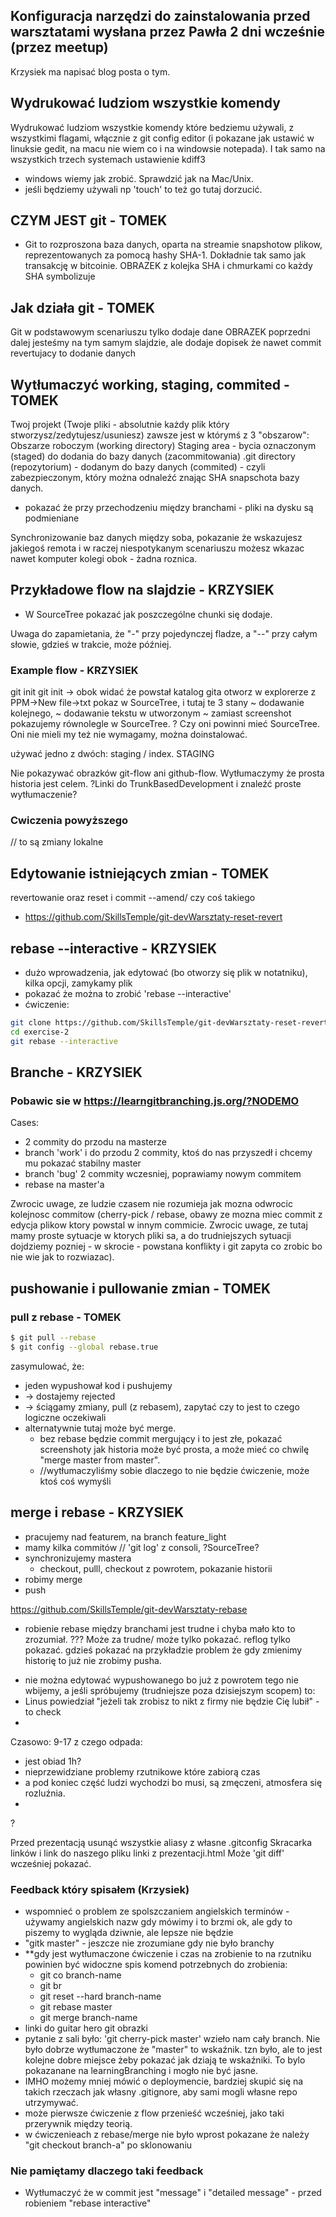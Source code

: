 ## Konfiguracja narzędzi do zainstalowania przed warsztatami wysłana przez Pawła 2 dni wcześnie (przez meetup)
Krzysiek ma napisać blog posta o tym.

## Wydrukować ludziom wszystkie komendy 

Wydrukować ludziom wszystkie komendy które bedziemu używali, z wszystkimi flagami, włącznie z git config editor (i pokazane jak ustawić w linuksie gedit, na macu nie wiem co i na windowsie notepada). I tak samo na wszystkich trzech systemach ustawienie kdiff3
* windows wiemy jak zrobić. Sprawdzić jak na Mac/Unix.
* jeśli będziemy używali np 'touch' to też go tutaj dorzucić.

## CZYM JEST git - TOMEK
- Git to rozproszona baza danych, oparta na streamie snapshotow plikow, reprezentowanych za pomocą hashy SHA-1. Dokładnie tak samo jak transakcję w bitcoinie.
OBRAZEK z kolejka SHA i chmurkami co każdy SHA symbolizuje 

## Jak działa git - TOMEK
Git w podstawowym scenariuszu tylko dodaje dane
OBRAZEK  poprzedni dalej jesteśmy na tym samym slajdzie, ale dodaje dopisek że nawet commit revertujacy to dodanie danych

## Wytłumaczyć working, staging, commited - TOMEK

Twoj projekt (Twoje pliki - absolutnie każdy plik który stworzysz/zedytujesz/usuniesz) zawsze jest w którymś z 3 "obszarow":
Obszarze roboczym (working directory)
Staging area - bycia oznaczonym (staged) do dodania do bazy danych (zacommitowania)
.git directory (repozytorium) - dodanym do bazy danych (commited) - czyli zabezpieczonym, który można odnaleźć znając SHA snapschota bazy danych.

* pokazać że przy przechodzeniu między branchami - pliki na dysku są podmieniane

Synchronizowanie baz danych między soba, pokazanie że wskazujesz jakiegoś remota i w raczej niespotykanym scenariuszu możesz wkazac nawet komputer kolegi obok - żadna roznica.

## Przykładowe flow na slajdzie - KRZYSIEK

* W SourceTree pokazać jak poszczególne chunki się dodaje.

Uwaga do zapamietania, że "-" przy pojedynczej fladze, a "--" przy całym słowie, gdzieś w trakcie, może później.

### Example flow - KRZYSIEK

git init
  git init -> obok widać że powstał katalog gita
otworz w explorerze
z PPM->New file->txt
pokaz w SourceTree, i tutaj te 3 stany
~ dodawanie kolejnego,
~ dodawanie tekstu w utworzonym
~ zamiast screenshot pokazujemy równolegle w SourceTree.
? Czy oni powinni mieć SourceTree. Oni nie mieli my też nie wymagamy, można doinstalować.


używać jedno z dwóch: staging / index. STAGING


Nie pokazywać obrazków git-flow ani github-flow. Wytłumaczymy że prosta historia jest celem. ?Linki do TrunkBasedDevelopment i znaleźć proste wytłumaczenie?


### Cwiczenia powyższego

// to są zmiany lokalne
## Edytowanie istniejących zmian - TOMEK

revertowanie oraz reset i commit --amend/ czy coś takiego
- https://github.com/SkillsTemple/git-devWarsztaty-reset-revert


## rebase --interactive - KRZYSIEK

* dużo wprowadzenia, jak edytować (bo otworzy się plik w notatniku), kilka opcji, zamykamy plik
* pokazać że można to zrobić 'rebase --interactive'
* ćwiczenie:

```sh
git clone https://github.com/SkillsTemple/git-devWarsztaty-reset-revert exercise-2
cd exercise-2
git rebase --interactive
```

## Branche - KRZYSIEK

### Pobawic sie w https://learngitbranching.js.org/?NODEMO

Cases:

* 2 commity do przodu na masterze
* branch 'work' i do przodu 2 commity, ktoś do nas przyszedł i chcemy mu pokazać stabilny master
* branch 'bug' 2 commity wczesniej, poprawiamy nowym commitem
* rebase na master'a

Zwrocic uwage, ze ludzie czasem nie rozumieja jak mozna odwrocic kolejnosc commitow (cherry-pick / rebase, obawy ze mozna miec commit z edycja plikow ktory powstal w innym commicie. Zwrocic uwage, ze tutaj mamy proste sytuacje w ktorych pliki sa, a do trudniejszych sytuacji dojdziemy pozniej - w skrocie - powstana konflikty i git zapyta co zrobic bo nie wie jak to rozwiazac).

## pushowanie i pullowanie zmian - TOMEK

### pull z rebase - TOMEK

```sh
$ git pull --rebase
$ git config --global rebase.true
```

zasymulować, że:
* jeden wypushował kod i pushujemy 
* -> dostajemy rejected 
* -> ściągamy zmiany, pull (z rebasem), zapytać czy to jest to czego logiczne oczekiwali
* alternatywnie tutaj może być merge.
  * bez rebase będzie commit mergujący i to jest złe, pokazać screenshoty jak historia może być prosta, a może mieć co chwilę "merge master from master".
  * //wytłumaczyliśmy sobie dlaczego to nie będzie ćwiczenie, może ktoś coś wymyśli


## merge i rebase - KRZYSIEK

* pracujemy nad featurem, na branch feature_light
* mamy kilka commitów // 'git log' z consoli, ?SourceTree?
* synchronizujemy mastera
  * checkout, pulll, checkout z powrotem, pokazanie historii
* robimy merge
* push
 

https://github.com/SkillsTemple/git-devWarsztaty-rebase
- robienie rebase między branchami jest trudne i chyba mało kto to zrozumiał. ??? Może za trudne/ może tylko pokazać.
reflog tylko pokazać.
gdzieś pokazać na przykładzie problem że gdy zmienimy historię to już nie zrobimy pusha.
* nie można edytować wypushowanego bo już z powrotem tego nie wbijemy, a jeśli spróbujemy (trudniejsze poza dzisiejszym scopem) to:
* Linus powiedział "jeżeli tak zrobisz to nikt z firmy nie będzie Cię lubił" - to check
* 

Czasowo: 9-17 z czego odpada:
* jest obiad 1h?
* nieprzewidziane problemy rzutnikowe które zabiorą czas
* a pod koniec część ludzi wychodzi bo musi, są zmęczeni, atmosfera się rozluźnia.
* 
?

Przed prezentacją usunąć wszystkie aliasy z własne .gitconfig
Skracarka linków i link do naszego pliku linki z prezentacji.html
Może 'git diff' wcześniej pokazać.

### Feedback który spisałem (Krzysiek)

* wspomnieć o problem ze spolszczaniem angielskich terminów - używamy angielskich nazw gdy mówimy i to brzmi ok, ale gdy to piszemy to wygląda dziwnie, ale lepsze nie będzie
* "gitk master" - jeszcze nie zrozumiane gdy nie było branchy
* **gdy jest wytłumaczone ćwiczenie i czas na zrobienie to na rzutniku powinien być widoczne spis komend potrzebnych do zrobienia:
  * git co branch-name
  * git br
  * git reset --hard branch-name
  * git rebase master
  * git merge branch-name
* linki do guitar hero git obrazki
* pytanie z sali było: 'git cherry-pick master' wzieło nam cały branch. Nie było dobrze wytłumaczone że "master" to wskaźnik. tzn było, ale to jest kolejne dobre miejsce żeby pokazać jak dziają te wskaźniki. To bylo pokazanane na learningBranching i mogło nie być jasne.
* IMHO możemy mniej mówić o deploymencie, bardziej skupić się na takich rzeczach jak własny .gitignore, aby sami mogli własne repo utrzymywać.
* może pierwsze ćwiczenie z flow przenieść wcześniej, jako taki przerywnik między teorią.
* w ćwiczenieach z rebase/merge nie było wprost pokazane że należy "git checkout branch-a" po sklonowaniu

### Nie pamiętamy dlaczego taki feedback

* Wytłumaczyć że w commit jest "message" i "detailed message" - przed robieniem "rebase interactive"